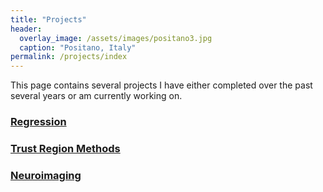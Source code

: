 ```yaml
---
title: "Projects"
header:
  overlay_image: /assets/images/positano3.jpg
  caption: "Positano, Italy"
permalink: /projects/index
---
```

This page contains several projects I have either completed over the past several years or am currently working on.

### [Regression](/projects/regression)

### [Trust Region Methods](/projects/trust)

### [Neuroimaging](/projects/neuro) 
